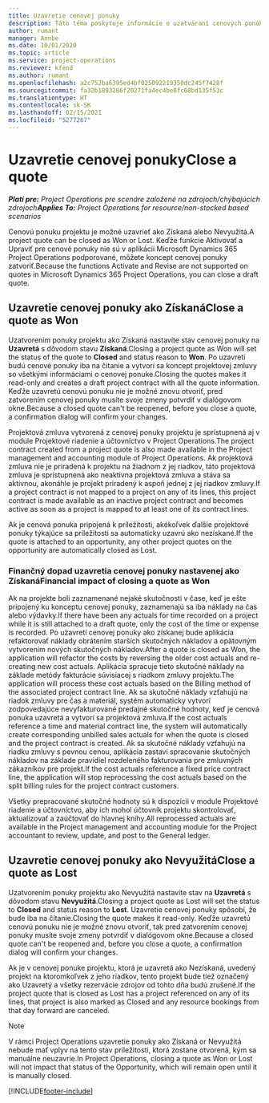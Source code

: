 ```yaml
---
title: Uzavretie cenovej ponuky
description: Táto téma poskytuje informácie o uzatváraní cenových ponúk v Project Operations.
author: rumant
manager: Annbe
ms.date: 10/01/2020
ms.topic: article
ms.service: project-operations
ms.reviewer: kfend
ms.author: rumant
ms.openlocfilehash: a2c752ba6395ed4bf025092219350dc245f7428f
ms.sourcegitcommit: fa32b1893286f20271fa4ec4be8fc68bd135f53c
ms.translationtype: HT
ms.contentlocale: sk-SK
ms.lasthandoff: 02/15/2021
ms.locfileid: "5277267"
---
```

# <a name="close-a-quote"></a><span data-ttu-id="fb586-103">Uzavretie cenovej ponuky</span><span class="sxs-lookup"><span data-stu-id="fb586-103">Close a quote</span></span>

<span data-ttu-id="fb586-104">_**Platí pre:** Project Operations pre scenáre založené na zdrojoch/chýbajúcich zdrojoch_</span><span class="sxs-lookup"><span data-stu-id="fb586-104">_**Applies To:** Project Operations for resource/non-stocked based scenarios_</span></span>

<span data-ttu-id="fb586-105">Cenovú ponuku projektu je možné uzavrieť ako Získaná alebo Nevyužitá.</span><span class="sxs-lookup"><span data-stu-id="fb586-105">A project quote can be closed as Won or Lost.</span></span> <span data-ttu-id="fb586-106">Keďže funkcie Aktivovať a Upraviť pre cenové ponuky nie sú v aplikácii Microsoft Dynamics 365 Project Operations podporované, môžete koncept cenovej ponuky zatvoriť.</span><span class="sxs-lookup"><span data-stu-id="fb586-106">Because the functions Activate and Revise are not supported on quotes in Microsoft Dynamics 365 Project Operations, you can close a draft quote.</span></span>

## <a name="close-a-quote-as-won"></a><span data-ttu-id="fb586-107">Uzavretie cenovej ponuky ako Získaná</span><span class="sxs-lookup"><span data-stu-id="fb586-107">Close a quote as Won</span></span>

<span data-ttu-id="fb586-108">Uzatvorením ponuky projektu ako Získaná nastavíte stav cenovej ponuky na **Uzavretá** s dôvodom stavu **Získaná**.</span><span class="sxs-lookup"><span data-stu-id="fb586-108">Closing a project quote as Won will set the status of the quote to **Closed** and status reason to **Won**.</span></span> <span data-ttu-id="fb586-109">Po uzavretí budú cenové ponuky iba na čítanie a vytvorí sa koncept projektovej zmluvy so všetkými informáciami o cenovej ponuke.</span><span class="sxs-lookup"><span data-stu-id="fb586-109">Closing the quotes makes it read-only and creates a draft project contract with all the quote information.</span></span> <span data-ttu-id="fb586-110">Keďže uzavretú cenovú ponuku nie je možné znovu otvoriť, pred zatvorením cenovej ponuky musíte svoje zmeny potvrdiť v dialógovom okne.</span><span class="sxs-lookup"><span data-stu-id="fb586-110">Because a closed quote can't be reopened, before you close a quote, a confirmation dialog will confirm your changes.</span></span>

<span data-ttu-id="fb586-111">Projektová zmluva vytvorená z cenovej ponuky projektu je sprístupnená aj v module Projektové riadenie a účtovníctvo v Project Operations.</span><span class="sxs-lookup"><span data-stu-id="fb586-111">The project contract created from a project quote is also made available in the Project management and accounting module of Project Operations.</span></span> <span data-ttu-id="fb586-112">Ak projektová zmluva nie je priradená k projektu na žiadnom z jej riadkov, táto projektová zmluva je sprístupnená ako neaktívna projektová zmluva a stáva sa aktívnou, akonáhle je projekt priradený k aspoň jednej z jej riadkov zmluvy.</span><span class="sxs-lookup"><span data-stu-id="fb586-112">If a project contract is not mapped to a project on any of its lines, this project contract is made available as an inactive project contract and becomes active as soon as a project is mapped to at least one of its contract lines.</span></span>

<span data-ttu-id="fb586-113">Ak je cenová ponuka pripojená k príležitosti, akékoľvek ďalšie projektové ponuky týkajúce sa príležitosti sa automaticky uzavrú ako nezískané.</span><span class="sxs-lookup"><span data-stu-id="fb586-113">If the quote is attached to an opportunity, any other project quotes on the opportunity are automatically closed as Lost.</span></span>

### <a name="financial-impact-of-closing-a-quote-as-won"></a><span data-ttu-id="fb586-114">Finančný dopad uzavretia cenovej ponuky nastavenej ako Získaná</span><span class="sxs-lookup"><span data-stu-id="fb586-114">Financial impact of closing a quote as Won</span></span>

<span data-ttu-id="fb586-115">Ak na projekte boli zaznamenané nejaké skutočnosti v čase, keď je ešte pripojený ku konceptu cenovej ponuky, zaznamenajú sa iba náklady na čas alebo výdavky.</span><span class="sxs-lookup"><span data-stu-id="fb586-115">If there have been any actuals for time recorded on a project while it is still attached to a draft quote, only the cost of the time or expense is recorded.</span></span> <span data-ttu-id="fb586-116">Po uzavretí cenovej ponuky ako získanej bude aplikácia refaktorovať náklady obrátením starších skutočných nákladov a opätovným vytvorením nových skutočných nákladov.</span><span class="sxs-lookup"><span data-stu-id="fb586-116">After a quote is closed as Won, the application will refactor the costs by reversing the older cost actuals and re-creating new cost actuals.</span></span> <span data-ttu-id="fb586-117">Aplikácia spracuje tieto skutočné náklady na základe metódy fakturácie súvisiacej s riadkom zmluvy projektu.</span><span class="sxs-lookup"><span data-stu-id="fb586-117">The application will process these cost actuals based on the Billing method of the associated project contract line.</span></span> <span data-ttu-id="fb586-118">Ak sa skutočné náklady vzťahujú na riadok zmluvy pre čas a materiál, systém automaticky vytvorí zodpovedajúce nevyfakturované predajné skutočné hodnoty, keď je cenová ponuka uzavretá a vytvorí sa projektová zmluva.</span><span class="sxs-lookup"><span data-stu-id="fb586-118">If the cost actuals reference a time and material contract line, the system will automatically create corresponding unbilled sales actuals for when the quote is closed and the project contract is created.</span></span> <span data-ttu-id="fb586-119">Ak sa skutočné náklady vzťahujú na riadku zmluvy s pevnou cenou, aplikácia zastaví spracovanie skutočných nákladov na základe pravidiel rozdeleného fakturovania pre zmluvných zákazníkov pre projekt.</span><span class="sxs-lookup"><span data-stu-id="fb586-119">If the cost actuals reference a fixed price contract line, the application will stop reprocessing the cost actuals based on the split billing rules for the project contract customers.</span></span>

<span data-ttu-id="fb586-120">Všetky prepracované skutočné hodnoty sú k dispozícii v module Projektové riadenie a účtovníctvo, aby ich mohol účtovník projektu skontrolovať, aktualizovať a zaúčtovať do hlavnej knihy.</span><span class="sxs-lookup"><span data-stu-id="fb586-120">All reprocessed actuals are available in the Project management and accounting module for the Project accountant to review, update, and post to the General ledger.</span></span> 

## <a name="close-a-quote-as-lost"></a><span data-ttu-id="fb586-121">Uzavretie cenovej ponuky ako Nevyužitá</span><span class="sxs-lookup"><span data-stu-id="fb586-121">Close a quote as Lost</span></span>

<span data-ttu-id="fb586-122">Uzatvorením ponuky projektu ako Nevyužitá nastavíte stav na **Uzavretá** s dôvodom stavu **Nevyužitá**.</span><span class="sxs-lookup"><span data-stu-id="fb586-122">Closing a project quote as Lost will set the status to **Closed** and status reason to **Lost**.</span></span> <span data-ttu-id="fb586-123">Uzavretie cenovej ponuky spôsobí, že bude iba na čítanie.</span><span class="sxs-lookup"><span data-stu-id="fb586-123">Closing the quote makes it read-only.</span></span> <span data-ttu-id="fb586-124">Keďže uzavretú cenovú ponuku nie je možné znovu otvoriť, tak pred zatvorením cenovej ponuky musíte svoje zmeny potvrdiť v dialógovom okne.</span><span class="sxs-lookup"><span data-stu-id="fb586-124">Because a closed quote can't be reopened and, before you close a quote, a confirmation dialog will confirm your changes.</span></span>

<span data-ttu-id="fb586-125">Ak je v cenovej ponuke projektu, ktorá je uzavretá ako Nezískaná, uvedený projekt na ktoromkoľvek z jeho riadkov, tento projekt bude tiež označený ako Uzavretý a všetky rezervácie zdrojov od tohto dňa budú zrušené.</span><span class="sxs-lookup"><span data-stu-id="fb586-125">If the project quote that is closed as Lost has a project referenced on any of its lines, that project is also marked as Closed and any resource bookings from that day forward are canceled.</span></span>

> [!NOTE]
> <span data-ttu-id="fb586-126">V rámci Project Operations uzavretie ponuky ako Získaná or Nevyužitá nebude mať vplyv na tento stav príležitosti, ktorá zostane otvorená, kým sa manuálne neuzavrie.</span><span class="sxs-lookup"><span data-stu-id="fb586-126">In Project Operations, closing a quote as Won or Lost will not impact that status of the Opportunity, which will remain open until it is manually closed.</span></span>


[!INCLUDE[footer-include](../includes/footer-banner.md)]